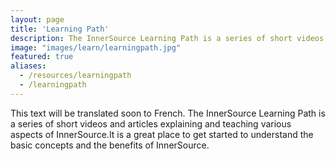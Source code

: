 ```yaml
---
layout: page
title: 'Learning Path'
description: The InnerSource Learning Path is a series of short videos and articles explaining and teaching various aspects of InnerSource. It is a great place to get started to understand the basic concepts and the benefits of InnerSource.
image: "images/learn/learningpath.jpg"
featured: true
aliases:
  - /resources/learningpath
  - /learningpath
---
```


This text will be translated soon to French. The InnerSource Learning Path is a series of short videos and articles explaining and teaching various aspects of InnerSource.It is a great place to get started to understand the basic concepts and the benefits of InnerSource.
